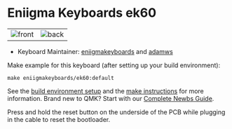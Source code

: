 # Eniigma Keyboards ek60

| | |
|---|---|
|![front](https://i.imgur.com/0zWj9vDh.jpeg)|![back](https://i.imgur.com/wHXwLPMh.jpeg)|

* Keyboard Maintainer: [eniigmakeyboards](https://github.com/eniigmakeyboards) and [adamws](https://github.com/adamws)

Make example for this keyboard (after setting up your build environment):

    make eniigmakeyboards/ek60:default

See the [build environment setup](https://docs.qmk.fm/#/getting_started_build_tools) and the [make instructions](https://docs.qmk.fm/#/getting_started_make_guide) for more information. Brand new to QMK? Start with our [Complete Newbs Guide](https://docs.qmk.fm/#/newbs).

Press and hold the reset button on the underside of the PCB while plugging in the cable to reset the bootloader.

